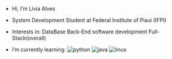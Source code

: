 - Hi, I’m Lívia Alves
  
- System Development Student at Federal Institute of Piaui (IFPI)
- Interests in:
   DataBase
   Back-End software development
   Full-Stack(overall)
  
- I’m currently learning:
  ![python](https://github.com/liviaalves00/liviaalves00/assets/127994537/e6b578e8-b0e7-4d9a-9e8b-fe54399a0602)
  ![java](https://github.com/liviaalves00/liviaalves00/assets/127994537/3145cd57-8c38-4b32-9b6d-6971f0cf81ee)
  ![linux](https://github.com/liviaalves00/liviaalves00/assets/127994537/c989282d-a374-4b47-b7f5-6df7e691060e)



  
<!---![hoje!](https://github.com/liviaalves00/liviaalves00/assets/127994537/24e62f6d-a889-44af-96c3-ab7c31b07740)

liviaalves00/liviaalves00 is a ✨ special ✨ repository because its `README.md` (this file) appears on your GitHub profile.
You can click the Preview link to take a look at your changes.
--->
